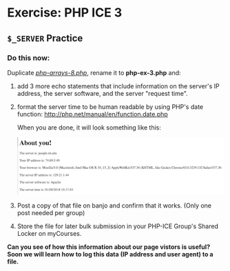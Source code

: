 # Exercise: PHP ICE 3

## `$_SERVER` Practice

### Do this now:

Duplicate *[php-arrays-8.php](php-3.md#section6)*, rename it to **php-ex-3.php** and:

1. add 3 more echo statements that include information on the server's IP address, the server software, and the server "request time".
1. format the server time to be human readable by using PHP's date function:  http://php.net/manual/en/function.date.php

    When you are done, it will look something like this:

    ![Screenshot](_images/php-arrays-4.jpg)

1. Post a copy of that file on banjo and confirm that it works.  (Only one post needed per group)
1. Store the file for later bulk submission in your PHP-ICE Group's Shared Locker on myCourses.

**Can you see of how this information about our page vistors is useful? Soon we will learn how to log this data (IP address and user agent) to a file.**

